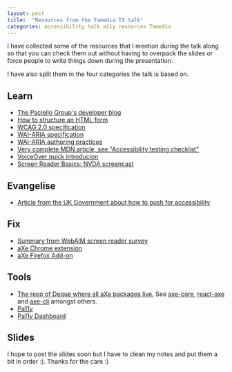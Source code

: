 ```yaml
---
layout: post
title:  "Resources from the Tamedia TX talk"
categories: accessibility talk a11y resources Tamedia
---
```

<section class="post-section">
    <p class="post-paragraph">I have collected some of the resources that I mention during the talk along so that you can check them out without having to overpack the slides or force people to write things down during the presentation.</p>
    <p class="post-paragraph">I have also split them in the four categories the talk is based on.</p>
</section>
<section class="post-section">
    <h2 class="post-section-title">Learn</h2>
    <ul class="post-list">
        <li class="post-list-item"><a href="https://developer.paciellogroup.com/blog/" target="_blank">The Paciello Group's developer blog</a></li>
        <li class="post-list-item"><a href="https://developer.mozilla.org/en-US/docs/Learn/HTML/Forms/How_to_structure_an_HTML_form" target="_blank">How to structure an HTML form</a></li>
        <li class="post-list-item"><a href="https://www.w3.org/TR/WCAG20/" target="_blank">WCAG 2.0 specification</a></li>
        <li class="post-list-item"><a href="https://www.w3.org/TR/wai-aria/" target="_blank">WAI-ARIA specification</a></li>
        <li class="post-list-item"><a href="https://www.w3.org/TR/wai-aria-practices-1.1/" target="_blank">WAI-ARIA authoring practices</a></li>
        <li class="post-list-item"><a href="https://developer.mozilla.org/en-US/docs/Learn/Tools_and_testing/Cross_browser_testing/Accessibility#Accessibility_testing_checklist" target="_blank">Very complete MDN article, see "Accessibility testing checklist"</a></li>
        <li class="post-list-item"><a href="https://accessibility.space/voiceover-quick-introduction/" target="_blank">VoiceOver quick introducion</a></li>
        <li class="post-list-item"><a href="https://www.youtube.com/watch?v=Jao3s_CwdRU" target="_blank">Screen Reader Basics: NVDA screencast</a></li>
    </ul>
</section>
<section class="post-section">
    <h2 class="post-section-title">Evangelise</h2>
    <ul class="post-list">
        <li class="post-list-item"><a href="https://accessibility.blog.gov.uk/2017/10/23/an-accessibility-reading-list/" target="_blank">Article from the UK Government about how to push for accessibility</a></li>
    </ul>
</section>
<section class="post-section">
    <h2 class="post-section-title">Fix</h2>
    <ul class="post-list">
        <li class="post-list-item"><a href="https://accessibility.space/summary-from-webaim-screen-reader-survey/" target="_blank">Summary from WebAIM screen reader survey</a></li>
        <li class="post-list-item"><a href="https://chrome.google.com/webstore/detail/axe/lhdoppojpmngadmnindnejefpokejbdd" target="_blank">aXe Chrome extension</a></li>
        <li class="post-list-item"><a href="https://addons.mozilla.org/en-US/firefox/addon/axe-devtools/" target="_blank">aXe Firefox Add-on</a></li>
    </ul>
</section>
<section class="post-section">
    <h2 class="post-section-title">Tools</h2>
    <ul class="post-list">
        <li class="post-list-item"><a href="https://github.com/dequelabs" target="_blank">The repo of Deque where all aXe packages live.</a> See <a href="https://github.com/dequelabs/axe-core" target="_blank">axe-core</a>, <a href="https://github.com/dequelabs/axe-core" target="_blank">react-axe</a> and <a href="https://github.com/dequelabs/axe-cli" target="_blank">axe-cli</a> amongst others.</li>
        <li class="post-list-item"><a href="https://github.com/pa11y/pa11y" target="_blank">Pa11y</a></li>
        <li class="post-list-item"><a href="https://github.com/pa11y/pa11y-dashboard" target="_blank">Pa11y Dashboard</a></li>
    </ul>
</section>
<section class="post-section">
    <h2 class="post-section-title">Slides</h2>
    <p class="post-paragraph">
        I hope to post the slides soon but I have to clean my notes and put them a bit in order :). Thanks for the care :)
    </p>
